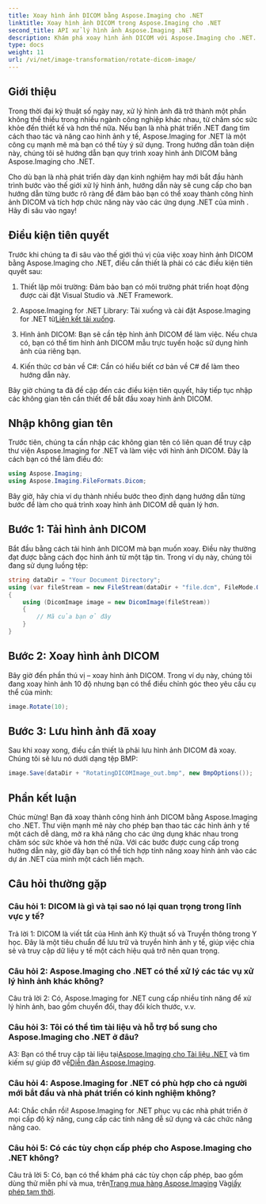 ```yaml
---
title: Xoay hình ảnh DICOM bằng Aspose.Imaging cho .NET
linktitle: Xoay hình ảnh DICOM trong Aspose.Imaging cho .NET
second_title: API xử lý hình ảnh Aspose.Imaging .NET
description: Khám phá xoay hình ảnh DICOM với Aspose.Imaging cho .NET. Hướng dẫn từng bước để xử lý hình ảnh y tế.
type: docs
weight: 11
url: /vi/net/image-transformation/rotate-dicom-image/
---
```

## Giới thiệu

Trong thời đại kỹ thuật số ngày nay, xử lý hình ảnh đã trở thành một phần không thể thiếu trong nhiều ngành công nghiệp khác nhau, từ chăm sóc sức khỏe đến thiết kế và hơn thế nữa. Nếu bạn là nhà phát triển .NET đang tìm cách thao tác và nâng cao hình ảnh y tế, Aspose.Imaging for .NET là một công cụ mạnh mẽ mà bạn có thể tùy ý sử dụng. Trong hướng dẫn toàn diện này, chúng tôi sẽ hướng dẫn bạn quy trình xoay hình ảnh DICOM bằng Aspose.Imaging cho .NET.

Cho dù bạn là nhà phát triển dày dạn kinh nghiệm hay mới bắt đầu hành trình bước vào thế giới xử lý hình ảnh, hướng dẫn này sẽ cung cấp cho bạn hướng dẫn từng bước rõ ràng để đảm bảo bạn có thể xoay thành công hình ảnh DICOM và tích hợp chức năng này vào các ứng dụng .NET của mình . Hãy đi sâu vào ngay!

## Điều kiện tiên quyết

Trước khi chúng ta đi sâu vào thế giới thú vị của việc xoay hình ảnh DICOM bằng Aspose.Imaging cho .NET, điều cần thiết là phải có các điều kiện tiên quyết sau:

1. Thiết lập môi trường: Đảm bảo bạn có môi trường phát triển hoạt động được cài đặt Visual Studio và .NET Framework.

2. Aspose.Imaging for .NET Library: Tải xuống và cài đặt Aspose.Imaging for .NET từ[Liên kết tải xuống](https://releases.aspose.com/imaging/net/).

3. Hình ảnh DICOM: Bạn sẽ cần tệp hình ảnh DICOM để làm việc. Nếu chưa có, bạn có thể tìm hình ảnh DICOM mẫu trực tuyến hoặc sử dụng hình ảnh của riêng bạn.

4. Kiến thức cơ bản về C#: Cần có hiểu biết cơ bản về C# để làm theo hướng dẫn này.

Bây giờ chúng ta đã đề cập đến các điều kiện tiên quyết, hãy tiếp tục nhập các không gian tên cần thiết để bắt đầu xoay hình ảnh DICOM.

## Nhập không gian tên

Trước tiên, chúng ta cần nhập các không gian tên có liên quan để truy cập thư viện Aspose.Imaging for .NET và làm việc với hình ảnh DICOM. Đây là cách bạn có thể làm điều đó:

```csharp
using Aspose.Imaging;
using Aspose.Imaging.FileFormats.Dicom;
```

Bây giờ, hãy chia ví dụ thành nhiều bước theo định dạng hướng dẫn từng bước để làm cho quá trình xoay hình ảnh DICOM dễ quản lý hơn.

## Bước 1: Tải hình ảnh DICOM

Bắt đầu bằng cách tải hình ảnh DICOM mà bạn muốn xoay. Điều này thường đạt được bằng cách đọc hình ảnh từ một tập tin. Trong ví dụ này, chúng tôi đang sử dụng luồng tệp:

```csharp
string dataDir = "Your Document Directory";
using (var fileStream = new FileStream(dataDir + "file.dcm", FileMode.Open, FileAccess.Read))
{
    using (DicomImage image = new DicomImage(fileStream))
    {
        // Mã của bạn ở đây
    }
}
```

## Bước 2: Xoay hình ảnh DICOM

Bây giờ đến phần thú vị – xoay hình ảnh DICOM. Trong ví dụ này, chúng tôi đang xoay hình ảnh 10 độ nhưng bạn có thể điều chỉnh góc theo yêu cầu cụ thể của mình:

```csharp
image.Rotate(10);
```

## Bước 3: Lưu hình ảnh đã xoay

Sau khi xoay xong, điều cần thiết là phải lưu hình ảnh DICOM đã xoay. Chúng tôi sẽ lưu nó dưới dạng tệp BMP:

```csharp
image.Save(dataDir + "RotatingDICOMImage_out.bmp", new BmpOptions());
```

## Phần kết luận

Chúc mừng! Bạn đã xoay thành công hình ảnh DICOM bằng Aspose.Imaging cho .NET. Thư viện mạnh mẽ này cho phép bạn thao tác các hình ảnh y tế một cách dễ dàng, mở ra khả năng cho các ứng dụng khác nhau trong chăm sóc sức khỏe và hơn thế nữa. Với các bước được cung cấp trong hướng dẫn này, giờ đây bạn có thể tích hợp tính năng xoay hình ảnh vào các dự án .NET của mình một cách liền mạch.

## Câu hỏi thường gặp

### Câu hỏi 1: DICOM là gì và tại sao nó lại quan trọng trong lĩnh vực y tế?

Trả lời 1: DICOM là viết tắt của Hình ảnh Kỹ thuật số và Truyền thông trong Y học. Đây là một tiêu chuẩn để lưu trữ và truyền hình ảnh y tế, giúp việc chia sẻ và truy cập dữ liệu y tế một cách hiệu quả trở nên quan trọng.

### Câu hỏi 2: Aspose.Imaging cho .NET có thể xử lý các tác vụ xử lý hình ảnh khác không?

Câu trả lời 2: Có, Aspose.Imaging for .NET cung cấp nhiều tính năng để xử lý hình ảnh, bao gồm chuyển đổi, thay đổi kích thước, v.v.

### Câu hỏi 3: Tôi có thể tìm tài liệu và hỗ trợ bổ sung cho Aspose.Imaging cho .NET ở đâu?

 A3: Bạn có thể truy cập tài liệu tại[Aspose.Imaging cho Tài liệu .NET](https://reference.aspose.com/imaging/net/) và tìm kiếm sự giúp đỡ về[Diễn đàn Aspose.Imaging](https://forum.aspose.com/).

### Câu hỏi 4: Aspose.Imaging for .NET có phù hợp cho cả người mới bắt đầu và nhà phát triển có kinh nghiệm không?

A4: Chắc chắn rồi! Aspose.Imaging for .NET phục vụ các nhà phát triển ở mọi cấp độ kỹ năng, cung cấp các tính năng dễ sử dụng và các chức năng nâng cao.

### Câu hỏi 5: Có các tùy chọn cấp phép cho Aspose.Imaging cho .NET không?

 Câu trả lời 5: Có, bạn có thể khám phá các tùy chọn cấp phép, bao gồm dùng thử miễn phí và mua, trên[Trang mua hàng Aspose.Imaging](https://purchase.aspose.com/buy) Và[giấy phép tạm thời](https://purchase.aspose.com/temporary-license/).